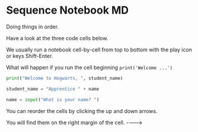 # Sequence Notebook MD

Doing things in order.

Have a look at the three code cells below.

We usually run a notebook cell-by-cell from top to bottom with the play icon or keys Shift-Enter.

What will happen if you run the cell beginning `print('Welcome ...')`


```python
print("Welcome to Hogwarts, ", student_name)
```


```python
student_name = "Apprentice " + name
```


```python
name = input("What is your name? ")
```

You can reorder the cells by clicking the up and down arrows.

You will find them on the right margin of the cell. ---->


```python

```
